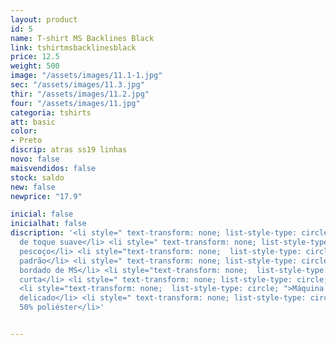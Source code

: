 ```yaml
---
layout: product
id: 5
name: T-shirt MS Backlines Black
link: tshirtmsbacklinesblack
price: 12.5
weight: 500
image: "/assets/images/11.1-1.jpg"
sec: "/assets/images/11.3.jpg"
thir: "/assets/images/11.2.jpg"
four: "/assets/images/11.jpg"
categoria: tshirts
att: basic
color:
- Preto
discrip: atras ss19 linhas
novo: false
maisvendidos: false
stock: saldo
new: false
newprice: "17.9"

inicial: false
inicialhat: false
discription: '<li style=" text-transform: none; list-style-type: circle; ">Tecido
  de toque suave</li> <li style=" text-transform: none; list-style-type: circle; ">Tripulação
  pescoço</li> <li style="text-transform: none;  list-style-type: circle; ">T-shirt
  padrão</li> <li style=" text-transform: none; list-style-type: circle; ">Logotipo
  bordado de MS</li> <li style="text-transform: none;  list-style-type: circle; ">Manga
  curta</li> <li style=" text-transform: none; list-style-type: circle; ">Bainha curva</li>
  <li style="text-transform: none;  list-style-type: circle; ">Máquina de lavar modo
  delicado</li> <li style=" text-transform: none; list-style-type: circle; ">50% algodão
  50% poliéster</li>'


---
```

